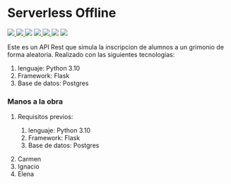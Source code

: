 # Serverless Offline

<p>
  <a href="https://www.npmjs.com/package/serverless-offline">
    <img src="https://img.shields.io/npm/v/serverless-offline.svg?style=flat-square">
  </a>
  <a href="https://github.com/dherault/serverless-offline/actions/workflows/integrate.yml">
    <img src="https://img.shields.io/github/workflow/status/dherault/serverless-offline/Integrate">
  </a>
  <img src="https://img.shields.io/node/v/serverless-offline.svg?style=flat-square">
  <a href="https://github.com/serverless/serverless">
    <img src="https://img.shields.io/npm/dependency-version/serverless-offline/peer/serverless.svg?style=flat-square">
  </a>
  <a href="https://github.com/prettier/prettier">
    <img src="https://img.shields.io/badge/code_style-prettier-ff69b4.svg?style=flat-square">
  </a>
  <img src="https://img.shields.io/npm/l/serverless-offline.svg?style=flat-square">
  <a href="#contributing">
    <img src="https://img.shields.io/badge/PRs-welcome-brightgreen.svg?style=flat-square">
  </a>
</p>

Este es un API Rest que simula la inscripcion de alumnos a un grimonio de forma aleatoria.
Realizado con las siguientes tecnologias:
<ol>
  <li>lenguaje: Python 3.10</li>
  <li>Framework: Flask</li>
  <li>Base de datos: Postgres</li>
</ol>

<h3>Manos a la obra</h3>

<ol type=”A”>
  <li>
    Requisitos previos:
    <p><ol>
  <li>lenguaje: Python 3.10</li>
  <li>Framework: Flask</li>
  <li>Base de datos: Postgres</li>
</ol></p>
  </li>
  <li>Carmen</li>
  <li>Ignacio</li>
  <li>Elena</li>
</ol>

